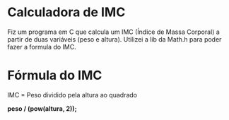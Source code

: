 # Calculadora de IMC
Fiz um programa em C que calcula um IMC (Índice de Massa Corporal) a partir de duas variáveis (peso e altura).
Utilizei a lib da Math.h para poder fazer a formula do IMC.

# Fórmula do IMC
IMC = Peso dividido pela altura ao quadrado

<b>peso / (pow(altura, 2));<b>
